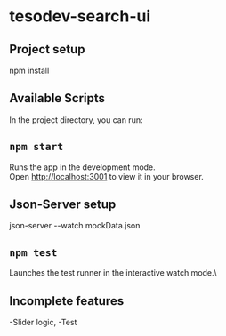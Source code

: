 # tesodev-search-ui

## Project setup
 npm install


## Available Scripts

In the project directory, you can run:

## `npm start`

Runs the app in the development mode.\
Open [http://localhost:3001](http://localhost:3001) to view it in your browser.

## Json-Server setup

json-server --watch mockData.json


## `npm test`

Launches the test runner in the interactive watch mode.\


## Incomplete features

-Slider logic,
-Test
